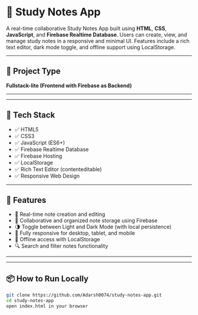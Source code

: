 # 📘 Study Notes App

A real-time collaborative Study Notes App built using **HTML**, **CSS**, **JavaScript**, and **Firebase Realtime Database**. Users can create, view, and manage study notes in a responsive and minimal UI. Features include a rich text editor, dark mode toggle, and offline support using LocalStorage.

---

## 📌 Project Type

**Fullstack-lite (Frontend with Firebase as Backend)**

---
---

## 🧰 Tech Stack

- ✅ HTML5
- ✅ CSS3
- ✅ JavaScript (ES6+)
- ✅ Firebase Realtime Database
- ✅ Firebase Hosting
- ✅ LocalStorage
- ✅ Rich Text Editor (contenteditable)
- ✅ Responsive Web Design

---

## 📁 Features

- 📝 Real-time note creation and editing
- 🧠 Collaborative and organized note storage using Firebase
- 🌗 Toggle between Light and Dark Mode (with local persistence)
- 📱 Fully responsive for desktop, tablet, and mobile
- 💾 Offline access with LocalStorage
- 🔍 Search and filter notes functionality

---
---

## 📦 How to Run Locally

```bash
git clone https://github.com/Adarsh0074/study-notes-app.git
cd study-notes-app
open index.html in your browser
